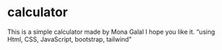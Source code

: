 # calculator
This is a simple calculator made by Mona Galal
I hope you like it.  “using Html, CSS, JavaScript, bootstrap, tailwind"
